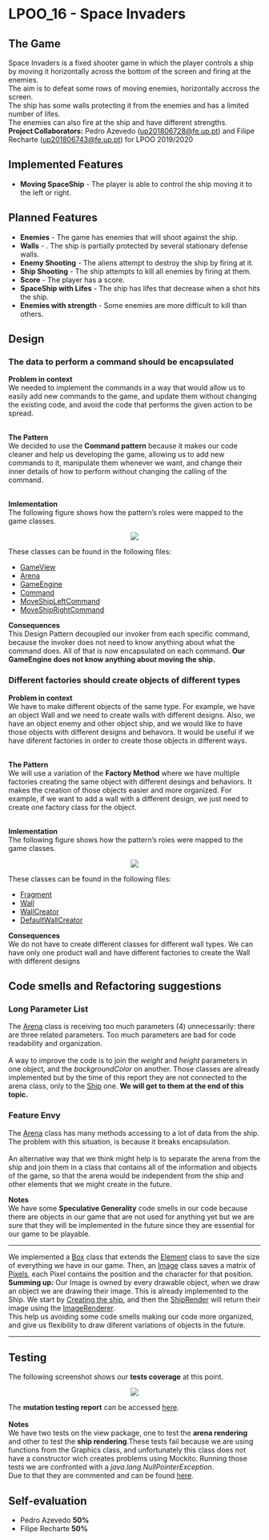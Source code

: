 # LPOO_16 - Space Invaders

## The Game
Space Invaders is a fixed shooter game in which the player controls a ship by moving it horizontally across the bottom of the screen and firing at the enemies.</br>
The aim is to defeat some rows of moving enemies, horizontally accross the screen.</br>
The ship has some walls protecting it from the enemies and has a limited number of lifes.</br> 
The enemies can also fire at the ship and have different strengths.</br>
**Project Collaborators:** Pedro Azevedo (up201806728@fe.up.pt) and Filipe Recharte (up201806743@fe.up.pt) for LPOO 2019/2020

## Implemented Features

* **Moving SpaceShip** - The player is able to control the ship moving it to the left or right.</br>

## Planned Features

* **Enemies** - The game has enemies that will shoot against the ship.</br>
* **Walls** - . The ship is partially protected by several stationary defense walls.</br>
* **Enemy Shooting** - The aliens attempt to destroy the ship by firing at it.</br>
* **Ship Shooting** - The ship attempts to kill all enemies by firing at them.</br>
* **Score** - The player has a score.</br>
* **SpaceShip with Lifes** - The ship has lifes that decrease when a shot hits the ship.</br>
* **Enemies with strength** - Some enemies are more difficult to kill than others.</br>

## Design
### The data to perform a command should be encapsulated
**Problem in context**</br>
We needed to implement the commands in a way that would allow us to easily add new commands to the game, and update them without changing the existing code, and avoid the code that performs the given action to be spread.</br></br>

**The Pattern**</br>
We decided to use the **Command pattern** because it makes our code cleaner and help us developing the game, allowing us to add new commands to it, manipulate them whenever we want, and change their inner details of how to perform without changing the calling of the command. </br></br>

**Imlementation**</br>
The following figure shows how the pattern’s roles were mapped to the game classes.</br>
<p align="center">
  <img src="https://github.com/FEUP-LPOO/lpoo-2020-g16/blob/master/docs/imgs/Command.png">
</p>

These classes can be found in the following files:
* [GameView](https://github.com/FEUP-LPOO/lpoo-2020-g16/blob/master/src/main/java/com/spaceinvaders/view/GameView.java)</br>
* [Arena](https://github.com/FEUP-LPOO/lpoo-2020-g16/blob/master/src/main/java/com/spaceinvaders/model/arena/Arena.java)</br>
* [GameEngine](https://github.com/FEUP-LPOO/lpoo-2020-g16/blob/master/src/main/java/com/spaceinvaders/controller/GameEngine.java)</br>
* [Command](https://github.com/FEUP-LPOO/lpoo-2020-g16/blob/master/src/main/java/com/spaceinvaders/controller/commands/Command.java)</br>
* [MoveShipLeftCommand](https://github.com/FEUP-LPOO/lpoo-2020-g16/blob/master/src/main/java/com/spaceinvaders/controller/commands/shipcommands/MoveShipLeftCommand.java)</br>
* [MoveShipRightCommand](https://github.com/FEUP-LPOO/lpoo-2020-g16/blob/master/src/main/java/com/spaceinvaders/controller/commands/shipcommands/MoveShipRightCommand.java)</br>

**Consequences**</br> 
This Design Pattern decoupled our invoker from each specific command, because the invoker does not need to know anything about what the command does. All of that is now encapsulated on each command. **Our GameEngine does not know anything about moving the ship.**</br>

### Different factories should create objects of different types
**Problem in context**</br>
We have to make different objects of the same type. For example, we have an object Wall and we need to create walls with different designs. Also, we have an object enemy and other object ship, and we would like to have those objects with different designs and behavors. It would be useful if we have diferent factories in order to create those objects in different ways.</br></br>

**The Pattern**</br>
We will use a variation of the **Factory Method** where we have multiple factories creating the same object with different desings and behaviors. It makes the creation of those objects easier and more organized. For example, if we want to add a wall with a different design, we just need to create one factory class for the object.</br></br>

**Imlementation**</br>
The following figure shows how the pattern’s roles were mapped to the game classes.</br>
<p align="center">
  <img src="https://github.com/FEUP-LPOO/lpoo-2020-g16/blob/master/docs/imgs/FactoryMethod.png">
</p>

These classes can be found in the following files:
* [Fragment](https://github.com/FEUP-LPOO/lpoo-2020-g16/blob/master/src/main/java/com/spaceinvaders/model/Fragment.java)</br>
* [Wall](https://github.com/FEUP-LPOO/lpoo-2020-g16/blob/master/src/main/java/com/spaceinvaders/model/wall/Wall.java)</br>
* [WallCreator](https://github.com/FEUP-LPOO/lpoo-2020-g16/blob/master/src/main/java/com/spaceinvaders/model/wall/WallCreator.java)</br>
* [DefaultWallCreator](https://github.com/FEUP-LPOO/lpoo-2020-g16/blob/master/src/main/java/com/spaceinvaders/model/wall/DefaultWallCreator.java)</br>

**Consequences**</br>
We do not have to create different classes for different wall types. We can have only one product wall and have different factories to create the Wall with different designs

## Code smells and Refactoring suggestions

### Long Parameter List

The [Arena](https://github.com/FEUP-LPOO/lpoo-2020-g16/blob/master/src/main/java/com/spaceinvaders/model/arena/Arena.java) class is receiving too much parameters (4) unnecessarily: there are three related parameters. Too much parameters are bad for code readability and organization.</br>
</br>
A way to improve the code is to join the *weight* and *height* parameters in one object, and the *backgroundColor* on another. Those classes are already implemented but by the time of this report they are not connected to the arena class, only to the [Ship](https://github.com/FEUP-LPOO/lpoo-2020-g16/blob/master/src/main/java/com/spaceinvaders/model/Ship.java) one. **We will get to them at the end of this topic.**</br>

### Feature Envy

The [Arena](https://github.com/FEUP-LPOO/lpoo-2020-g16/blob/master/src/main/java/com/spaceinvaders/model/arena/Arena.java) class has many methods accessing to a lot of data from the ship. The problem with this situation, is because it breaks encapsulation.</br>
</br>
An alternative way that we think might help is to separate the arena from the ship and join them in a class that contains all of the information and objects of the game, so that the arena would be independent from the ship and other elements that we might create in the future.

**Notes**</br>
We have some **Speculative Generality** code smells in our code because there are objects in our game that are not used for anything yet but we are sure that they will be implemented in the future since they are essential for our game to be playable.

---

We implemented a [Box](https://github.com/FEUP-LPOO/lpoo-2020-g16/blob/master/src/main/java/com/spaceinvaders/model/Box.java) class that extends the [Element](https://github.com/FEUP-LPOO/lpoo-2020-g16/blob/master/src/main/java/com/spaceinvaders/model/Element.java) class to save the size of everything we have in our game. Then, an [Image](https://github.com/FEUP-LPOO/lpoo-2020-g16/blob/master/src/main/java/com/spaceinvaders/model/image/Image.java) class saves a matrix of [Pixels](https://github.com/FEUP-LPOO/lpoo-2020-g16/blob/master/src/main/java/com/spaceinvaders/model/image/Pixel.java), each Pixel contains the position and the character for that position.</br>
**Summing up:** Our Image is owned by every drawable object, when we draw an object we are drawing their image. This is already implemented to the Ship. We start by [Creating the ship](https://github.com/FEUP-LPOO/lpoo-2020-g16/blob/master/src/main/java/com/spaceinvaders/model/ShipCreator.java), and then the [ShipRender](https://github.com/FEUP-LPOO/lpoo-2020-g16/blob/master/src/main/java/com/spaceinvaders/view/ShipRenderer.java) will return their image using the [ImageRenderer](https://github.com/FEUP-LPOO/lpoo-2020-g16/blob/master/src/main/java/com/spaceinvaders/view/ImageRenderer.java).</br>
This help us avoiding some code smells making our code more organized, and give us flexibility to draw diferent variations of objects in the future.

---

## Testing
The following screenshot shows our **tests coverage** at this point.</br>
<p align="center">
  <img src="https://github.com/FEUP-LPOO/lpoo-2020-g16/blob/master/docs/imgs/TestCoverage.png">
</p>

The **mutation testing report** can be accessed [here](https://github.com/FEUP-LPOO/lpoo-2020-g16/tree/master/docs/test_reports/pitest).</br></br>
**Notes**</br>
We have two tests on the view package, one to test the **arena rendering** and other to test the **ship rendering**.These tests fail because we are using functions from the Graphics class, and unfortunately this class does not have a constructor wich creates problems using Mockito. Running those tests we are confronted with a *java.lang.NullPointerException*.</br>
Due to that they are commented and can be found [here](https://github.com/FEUP-LPOO/lpoo-2020-g16/tree/master/src/test/java/com/spaceinvaders/viewtest).

## Self-evaluation

* Pedro Azevedo **50%**</br>
* Filipe Recharte **50%**</br>
